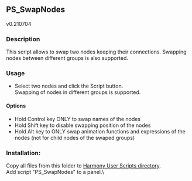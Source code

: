 ## PS_SwapNodes
v0.210704

### Description
This script allows to swap two nodes keeping their connections.
Swapping nodes between different groups is also supported.

### Usage
* Select two nodes and click the Script button.\
Swapping of nodes in different groups is supported.

#### Options
* Hold Control key ONLY to swap names of the nodes
* Hold Shift key to disable swapping position of the nodes
* Hold Alt key to ONLY swap animation functions and expressions of the nodes (not for child nodes of the swaped groups)

### Installation:
Copy all files from this folder to [Harmony User Scripts directory](https://docs.toonboom.com/help/harmony-20/premium/scripting/import-script.html).\
Add script "PS_SwapNodes" to a panel.\

